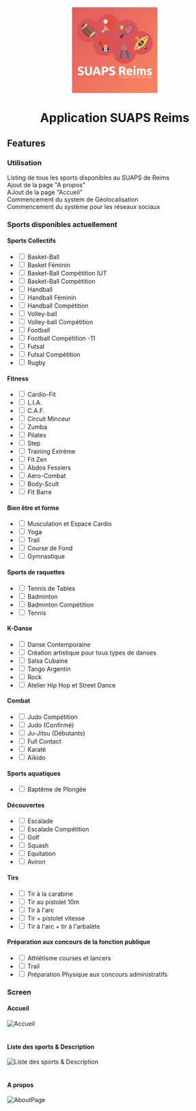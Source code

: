 <h1 align="center">
  <a href="http://www.univ-reims.fr/gallery_files/site/1/20732/22142/48434.pdf" title="Application SUAPS Reims">
    <img alt="" src="./resources/icon.png" width="200px" height="200px" />
  </a>
  <br /><br />
  Application SUAPS Reims</h1>

## Features
### Utilisation
Listing de tous les sports disponibles au SUAPS de Reims <br/>
Ajout de la page "A propos"<br/>
AJout de la page "Accueil"<br/>
Commencement du system de Géolocalisation<br/>
Commencement du système pour les réseaux sociaux<br/>
### Sports disponibles actuellement
#### Sports Collectifs
<ul>
    <li><input type="checkbox"> Basket-Ball</li>
    <li><input type="checkbox"> Basket Féminin</li>
    <li><input type="checkbox"> Basket-Ball Compétition IUT</li>
    <li><input type="checkbox"> Basket-Ball Compétition</li>
    <li><input type="checkbox"> Handball</li>
    <li><input type="checkbox"> Handball Féminin</li>
    <li><input type="checkbox"> Handball Compétition</li>
    <li><input type="checkbox"> Volley-ball</li>
    <li><input type="checkbox"> Volley-ball Compétition</li>
    <li><input type="checkbox"> Football</li>
    <li><input type="checkbox"> Football Compétition -11</li>
    <li><input type="checkbox"> Futsal</li>
    <li><input type="checkbox"> Futsal Compétition</li>
    <li><input type="checkbox"> Rugby</li>
</ul>

#### Fitness
<ul>
    <li><input type="checkbox"> Cardio-Fit</li>
    <li><input type="checkbox"> L.I.A.</li>
    <li><input type="checkbox"> C.A.F.</li>
    <li><input type="checkbox"> Circuit Minceur</li>
    <li><input type="checkbox"> Zumba</li>
    <li><input type="checkbox"> Pilates</li>
    <li><input type="checkbox"> Step</li>
    <li><input type="checkbox"> Training Extrème</li>
    <li><input type="checkbox"> Fit Zen</li>
    <li><input type="checkbox"> Abdos Fessiers</li>
    <li><input type="checkbox"> Aéro-Combat</li>
    <li><input type="checkbox"> Body-Scult</li>
    <li><input type="checkbox"> FIt Barre</li>
</ul>

#### Bien être et forme
<ul>
    <li><input type="checkbox"> Musculation et Espace Cardio</li>
    <li><input type="checkbox"> Yoga</li>
    <li><input type="checkbox"> Trail</li>
    <li><input type="checkbox"> Course de Fond</li>
    <li><input type="checkbox"> Gymnastique</li>
</ul>

#### Sports de raquettes
<ul>
    <li><input type="checkbox"> Tennis de Tables</li>
    <li><input type="checkbox"> Badminton</li>
    <li><input type="checkbox"> Badminton Compétition</li>
    <li><input type="checkbox"> Tennis</li>
</ul>

#### K-Danse
<ul>
    <li><input type="checkbox"> Danse Contemporaine</li>
    <li><input type="checkbox"> Création artistique pour tous types de danses</li>
    <li><input type="checkbox"> Salsa Cubaine</li>
    <li><input type="checkbox"> Tango Argentin</li>
    <li><input type="checkbox"> Rock</li>
    <li><input type="checkbox"> Atelier Hip Hop et Street Dance</li>
</ul>

#### Combat
<ul>
    <li><input type="checkbox"> Judo Compétition</li>
    <li><input type="checkbox"> Judo (Confirmé)</li>
    <li><input type="checkbox"> Ju-Jitsu (Débutants)</li>
    <li><input type="checkbox"> Full Contact</li>
    <li><input type="checkbox"> Karaté</li>
    <li><input type="checkbox"> Aïkido</li>
</ul>

#### Sports aquatiques
<ul>
    <li><input type="checkbox"> Baptême de Plongée</li>
</ul>

#### Découvertes
<ul>
    <li><input type="checkbox"> Escalade</li>
    <li><input type="checkbox"> Escalade Compétition</li>
    <li><input type="checkbox"> Golf</li>
    <li><input type="checkbox"> Squash</li>
    <li><input type="checkbox"> Equitation</li>
    <li><input type="checkbox"> Aviron</li>
</ul>

#### Tirs
<ul>
    <li><input type="checkbox"> Tir à la carabine</li>
    <li><input type="checkbox"> Tir au pistolet 10m</li>
    <li><input type="checkbox"> Tir à l'arc</li>
    <li><input type="checkbox"> Tir + pistolet vitesse</li>
    <li><input type="checkbox"> Tir à l'arc + tir à l'arbalète</li>
</ul>

#### Préparation aux concours de la fonction publique
<ul>
    <li><input type="checkbox"> Athlétisme courses et lancers</li>
    <li><input type="checkbox"> Trail</li>
    <li><input type="checkbox"> Préparation Physique aux concours administratifs</li>
</ul>



### Screen
#### Accueil
<img src="https://image.noelshack.com/fichiers/2018/26/3/1530124978-accueil.png" alt="Accueil"><br/><br/>

#### Liste des sports & Description
<img src="https://image.noelshack.com/fichiers/2018/26/3/1530125436-list-desc.png" alt="Liste des sports & Description"><br/><br/>

#### A propos
<img src="https://image.noelshack.com/fichiers/2018/26/3/1530113715-aboutpage.png" alt="AboutPage"><br/><br/>
